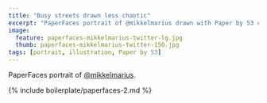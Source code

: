 ```yaml
---
title: "Busy streets drawn less chaotic"
excerpt: "PaperFaces portrait of @mikkelmarius drawn with Paper by 53 on an iPad."
image: 
  feature: paperfaces-mikkelmarius-twitter-lg.jpg
  thumb: paperfaces-mikkelmarius-twitter-150.jpg
tags: [portrait, illustration, Paper by 53]
---
```


PaperFaces portrait of [@mikkelmarius](http://twitter.com/mikkelmarius).

{% include boilerplate/paperfaces-2.md %}